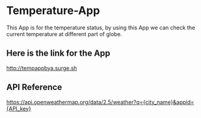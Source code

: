 # Temperature-App

This App is for the temperature status, by using this App we can check the current temperature at different part of globe.


## Here is the link for the App


http://tempappbya.surge.sh
## API Reference 


https://api.openweathermap.org/data/2.5/weather?q={city_name}&appid={API_key}

